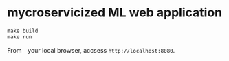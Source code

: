 # mycroservicized ML web application 
```
make build
make run
```
From　your local browser, accsess `http://localhost:8080`.

